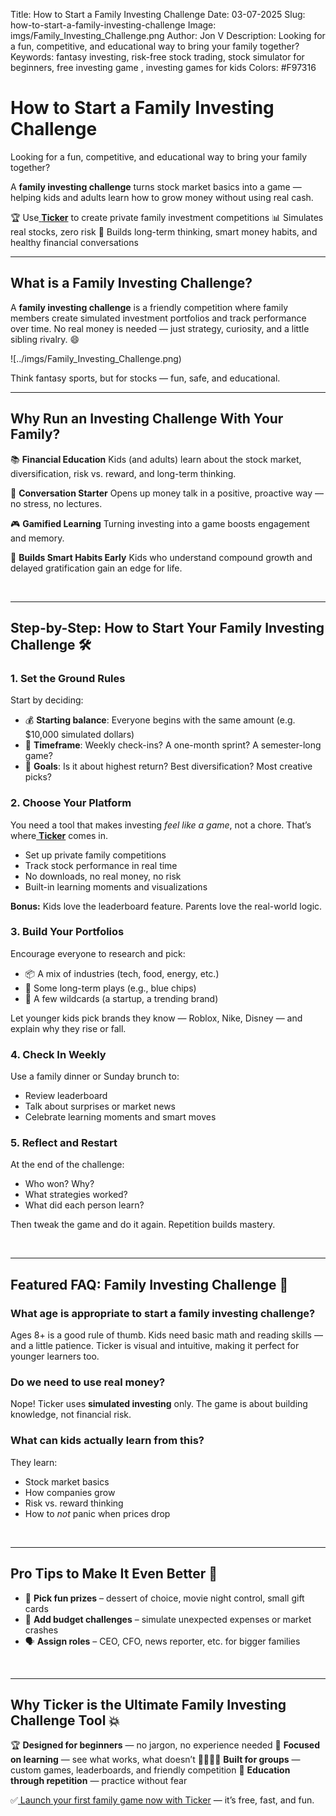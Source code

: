 Title: How to Start a Family Investing Challenge
Date: 03-07-2025
Slug: how-to-start-a-family-investing-challenge
Image: imgs/Family_Investing_Challenge.png
Author: Jon V
Description: Looking for a fun, competitive, and educational way to bring your family together?
Keywords: fantasy investing, risk-free stock trading, stock simulator for beginners, free investing game , investing games for kids
Colors: #F97316

# **How to Start a Family Investing Challenge**

Looking for a fun, competitive, and educational way to bring your family together?

A **family investing challenge** turns stock market basics into a game — helping kids and adults learn how to grow money without using real cash.

🏆 Use[ **Ticker**](https://heyticker.com "‌") to create private family investment competitions
📊 Simulates real stocks, zero risk
🎯 Builds long-term thinking, smart money habits, and healthy financial conversations

---

## **What is a Family Investing Challenge?**

A **family investing challenge** is a friendly competition where family members create simulated investment portfolios and track performance over time. No real money is needed — just strategy, curiosity, and a little sibling rivalry. 😄

![../imgs/Family_Investing_Challenge.png)

Think fantasy sports, but for stocks — fun, safe, and educational.

---

## **Why Run an Investing Challenge With Your Family?**

📚 **Financial Education**
Kids (and adults) learn about the stock market, diversification, risk vs. reward, and long-term thinking.

💬 **Conversation Starter**
Opens up money talk in a positive, proactive way — no stress, no lectures.

🎮 **Gamified Learning**
Turning investing into a game boosts engagement and memory.

🧠 **Builds Smart Habits Early**
Kids who understand compound growth and delayed gratification gain an edge for life.

‌

---

## **Step-by-Step: How to Start Your Family Investing Challenge 🛠️**

### **1. Set the Ground Rules**

Start by deciding:

- 💰 **Starting balance**: Everyone begins with the same amount (e.g. $10,000 simulated dollars)
- 📆 **Timeframe**: Weekly check-ins? A one-month sprint? A semester-long game?
- 🎯 **Goals**: Is it about highest return? Best diversification? Most creative picks?

### **2. Choose Your Platform**

You need a tool that makes investing _feel like a game_, not a chore. That’s where[ **Ticker**](https://heyticker.com "‌") comes in.

- Set up private family competitions
- Track stock performance in real time
- No downloads, no real money, no risk
- Built-in learning moments and visualizations

**Bonus:** Kids love the leaderboard feature. Parents love the real-world logic.

### **3. Build Your Portfolios**

Encourage everyone to research and pick:

- 📦 A mix of industries (tech, food, energy, etc.)
- 🐢 Some long-term plays (e.g., blue chips)
- 🐇 A few wildcards (a startup, a trending brand)

Let younger kids pick brands they know — Roblox, Nike, Disney — and explain why they rise or fall.

### **4. Check In Weekly**

Use a family dinner or Sunday brunch to:

- Review leaderboard
- Talk about surprises or market news
- Celebrate learning moments and smart moves

### **5. Reflect and Restart**

At the end of the challenge:

- Who won? Why?
- What strategies worked?
- What did each person learn?

Then tweak the game and do it again. Repetition builds mastery.

‌

---

## **Featured FAQ: Family Investing Challenge 🧩**

### **What age is appropriate to start a family investing challenge?**

Ages 8+ is a good rule of thumb. Kids need basic math and reading skills — and a little patience. Ticker is visual and intuitive, making it perfect for younger learners too.

### **Do we need to use real money?**

Nope! Ticker uses **simulated investing** only. The game is about building knowledge, not financial risk.

### **What can kids actually learn from this?**

They learn:

- Stock market basics
- How companies grow
- Risk vs. reward thinking
- How to _not_ panic when prices drop

‌

---

## **Pro Tips to Make It Even Better 🎯**

- 🧁 **Pick fun prizes** – dessert of choice, movie night control, small gift cards
- 🧮 **Add budget challenges** – simulate unexpected expenses or market crashes
- 🗣️ **Assign roles** – CEO, CFO, news reporter, etc. for bigger families

‌

---

## **Why Ticker is the Ultimate Family Investing Challenge Tool 💥**

🏆 **Designed for beginners** — no jargon, no experience needed
🎯 **Focused on learning** — see what works, what doesn’t
👨‍👩‍👧‍👦 **Built for groups** — custom games, leaderboards, and friendly competition
🧠 **Education through repetition** — practice without fear

✅[ Launch your first family game now with Ticker](https://heyticker.com "‌") — it’s free, fast, and fun.
